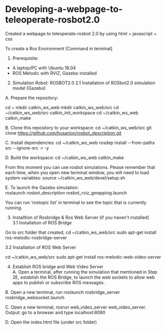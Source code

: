 # Developing-a-webpage-to-teleoperate-rosbot2.0

Created a webpage to teleoperate-rosbot 2.0 by using html + javascript + css

To create a Ros Environment [Command in terminal]

1. Prerequisite: 
- A laptop/PC with Ubuntu 18.04
- ROS Melodic with RVIZ, Gazebo installed


2. Simulation Robot: ROSBOT2.0 
2.1 Installation of ROSbot2.0 simulation model (Gazebo)


A. Prepare the repository: 

cd ~
mkdir catkin_ws_web
mkdir catkin_ws_web/src
cd ~/catkin_ws_web/src
catkin_init_workspace
cd ~/catkin_ws_web
catkin_make

B. Clone this repository to your workspace:
cd ~/catkin_ws_web/src
git clone https://github.com/husarion/rosbot_description.git

C. Install dependencies:
cd ~/catkin_ws_web
rosdep install --from-paths src --ignore-src -r -y

D. Build the workspace:
cd ~/catkin_ws_web
catkin_make

From this moment you can use rosbot simulations. Please remember that each time, when you open new terminal window, you will need to load system variables:
source ~/catkin_ws_web/devel/setup.sh

E. To launch the Gazebo simulation:  
roslaunch rosbot_description rosbot_rviz_gmapping.launch

You can run ‘rostopic list’ in terminal to see the topic that is currently running. 


3. Installtion of Rosbridge & Ros Web Server (if you haven't installed)  
3.1 Installation of ROS Bridge

Go to src folder that created, 
cd ~/catkin_ws_web/src
sudo apt-get install ros-melodic-rosbridge-server

3.2 Installation of ROS Web Server

cd ~/catkin_ws_web/src
sudo apt-get install ros-melodic-web-video-server

4. Establish ROS bridge and Web Video Server  
A. Open a terminal, after running the simulation that mentioned in Step 2E, establish the ROS Bridge, to launch the web sockets to allow web apps to publish or subscribe ROS messages.  

B. Open a new terminal, run roslaunch rosbridge_server rosbridge_websocket.launch  

C. Open a new terminal, rosrun web_video_server web_video_server. Output: go to a browser and type localhost:8080  

D. Open the index.html file (under src folder)


